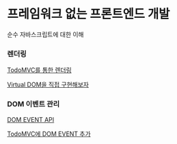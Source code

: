 # 프레임워크 없는 프론트엔드 개발

순수 자바스크립트에 대한 이해

### 렌더링

[TodoMVC를 통한 렌더링](https://github.com/sim-eunji/frameworkless-front-end/tree/master/rendering)

[Virtual DOM을 직접 구현해보자](https://github.com/sim-eunji/frameworkless-front-end/tree/master/rendering/VirtualDOM)

### DOM 이벤트 관리

[DOM EVENT API](https://github.com/sim-eunji/frameworkless-front-end/tree/master/dom-event)

[TodoMVC에 DOM EVENT 추가](https://github.com/sim-eunji/frameworkless-front-end/tree/master/dom-event/TodoMVC)
